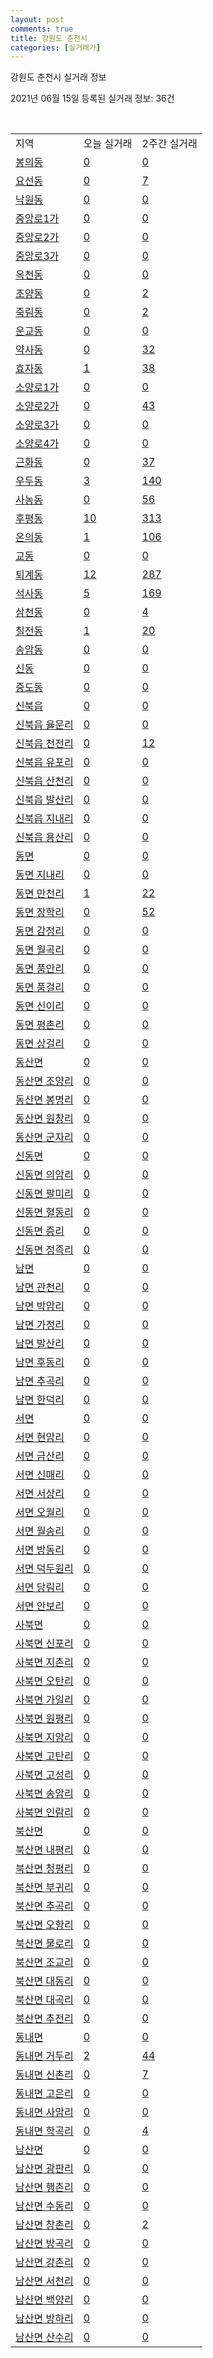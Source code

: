 ```yaml
---
layout: post
comments: true
title: 강원도 춘천시
categories: [실거래가]
---
```


강원도 춘천시 실거래 정보

2021년 06월 15일 등록된 실거래 정보: 36건

<script type="text/javascript">
  google.charts.load('current', {'packages':['corechart']});
  google.charts.setOnLoadCallback(drawChart);

  function drawChart() {
    var data = google.visualization.arrayToDataTable([['거래일', '매매', '전월세', '전매'], ['2021-04', 261, 170, 71], ['2021-05', 435, 155, 61], ['2021-06', 115, 34, 3], ['2021-03', 19, 66, 0], ['2021-02', 0, 9, 0]]);

    var options = {
      title: '최근 유형별 거래량 추이',
      legend: { position: 'bottom' }
    };

    var chart = new google.visualization.LineChart(document.getElementById('columnchart_material'));
    chart.draw(data, (options));
  }
</script>

<div id="columnchart_material" style="width: 450px; margin-left: -35px"></div>
<br>
<table class="sortable">
  <tr>
    <td>지역</td>
    <td>오늘 실거래</td>
    <td>2주간 실거래</td>
  </tr>

  
  <tr class="item">
    <td><a href="4211010100.html">봉의동</a></td>
    <td><a href="4211010100.html">0</a></td>
    <td><a href="4211010100.html">0</a></td>
  </tr>
    

  <tr class="item">
    <td><a href="4211010200.html">요선동</a></td>
    <td><a href="4211010200.html">0</a></td>
    <td><a href="4211010200.html">7</a></td>
  </tr>
    

  <tr class="item">
    <td><a href="4211010300.html">낙원동</a></td>
    <td><a href="4211010300.html">0</a></td>
    <td><a href="4211010300.html">0</a></td>
  </tr>
    

  <tr class="item">
    <td><a href="4211010400.html">중앙로1가</a></td>
    <td><a href="4211010400.html">0</a></td>
    <td><a href="4211010400.html">0</a></td>
  </tr>
    

  <tr class="item">
    <td><a href="4211010500.html">중앙로2가</a></td>
    <td><a href="4211010500.html">0</a></td>
    <td><a href="4211010500.html">0</a></td>
  </tr>
    

  <tr class="item">
    <td><a href="4211010600.html">중앙로3가</a></td>
    <td><a href="4211010600.html">0</a></td>
    <td><a href="4211010600.html">0</a></td>
  </tr>
    

  <tr class="item">
    <td><a href="4211010700.html">옥천동</a></td>
    <td><a href="4211010700.html">0</a></td>
    <td><a href="4211010700.html">0</a></td>
  </tr>
    

  <tr class="item">
    <td><a href="4211010800.html">조양동</a></td>
    <td><a href="4211010800.html">0</a></td>
    <td><a href="4211010800.html">2</a></td>
  </tr>
    

  <tr class="item">
    <td><a href="4211010900.html">죽림동</a></td>
    <td><a href="4211010900.html">0</a></td>
    <td><a href="4211010900.html">2</a></td>
  </tr>
    

  <tr class="item">
    <td><a href="4211011000.html">운교동</a></td>
    <td><a href="4211011000.html">0</a></td>
    <td><a href="4211011000.html">0</a></td>
  </tr>
    

  <tr class="item">
    <td><a href="4211011100.html">약사동</a></td>
    <td><a href="4211011100.html">0</a></td>
    <td><a href="4211011100.html">32</a></td>
  </tr>
    

  <tr class="item">
    <td><a href="4211011200.html">효자동</a></td>
    <td><a href="4211011200.html">1</a></td>
    <td><a href="4211011200.html">38</a></td>
  </tr>
    

  <tr class="item">
    <td><a href="4211011300.html">소양로1가</a></td>
    <td><a href="4211011300.html">0</a></td>
    <td><a href="4211011300.html">0</a></td>
  </tr>
    

  <tr class="item">
    <td><a href="4211011400.html">소양로2가</a></td>
    <td><a href="4211011400.html">0</a></td>
    <td><a href="4211011400.html">43</a></td>
  </tr>
    

  <tr class="item">
    <td><a href="4211011500.html">소양로3가</a></td>
    <td><a href="4211011500.html">0</a></td>
    <td><a href="4211011500.html">0</a></td>
  </tr>
    

  <tr class="item">
    <td><a href="4211011600.html">소양로4가</a></td>
    <td><a href="4211011600.html">0</a></td>
    <td><a href="4211011600.html">0</a></td>
  </tr>
    

  <tr class="item">
    <td><a href="4211011700.html">근화동</a></td>
    <td><a href="4211011700.html">0</a></td>
    <td><a href="4211011700.html">37</a></td>
  </tr>
    

  <tr class="item">
    <td><a href="4211011800.html">우두동</a></td>
    <td><a href="4211011800.html">3</a></td>
    <td><a href="4211011800.html">140</a></td>
  </tr>
    

  <tr class="item">
    <td><a href="4211011900.html">사농동</a></td>
    <td><a href="4211011900.html">0</a></td>
    <td><a href="4211011900.html">56</a></td>
  </tr>
    

  <tr class="item">
    <td><a href="4211012000.html">후평동</a></td>
    <td><a href="4211012000.html">10</a></td>
    <td><a href="4211012000.html">313</a></td>
  </tr>
    

  <tr class="item">
    <td><a href="4211012100.html">온의동</a></td>
    <td><a href="4211012100.html">1</a></td>
    <td><a href="4211012100.html">106</a></td>
  </tr>
    

  <tr class="item">
    <td><a href="4211012200.html">교동</a></td>
    <td><a href="4211012200.html">0</a></td>
    <td><a href="4211012200.html">0</a></td>
  </tr>
    

  <tr class="item">
    <td><a href="4211012300.html">퇴계동</a></td>
    <td><a href="4211012300.html">12</a></td>
    <td><a href="4211012300.html">287</a></td>
  </tr>
    

  <tr class="item">
    <td><a href="4211012400.html">석사동</a></td>
    <td><a href="4211012400.html">5</a></td>
    <td><a href="4211012400.html">169</a></td>
  </tr>
    

  <tr class="item">
    <td><a href="4211012500.html">삼천동</a></td>
    <td><a href="4211012500.html">0</a></td>
    <td><a href="4211012500.html">4</a></td>
  </tr>
    

  <tr class="item">
    <td><a href="4211012600.html">칠전동</a></td>
    <td><a href="4211012600.html">1</a></td>
    <td><a href="4211012600.html">20</a></td>
  </tr>
    

  <tr class="item">
    <td><a href="4211012700.html">송암동</a></td>
    <td><a href="4211012700.html">0</a></td>
    <td><a href="4211012700.html">0</a></td>
  </tr>
    

  <tr class="item">
    <td><a href="4211012800.html">신동</a></td>
    <td><a href="4211012800.html">0</a></td>
    <td><a href="4211012800.html">0</a></td>
  </tr>
    

  <tr class="item">
    <td><a href="4211012900.html">중도동</a></td>
    <td><a href="4211012900.html">0</a></td>
    <td><a href="4211012900.html">0</a></td>
  </tr>
    

  <tr class="item">
    <td><a href="4211025000.html">신북읍</a></td>
    <td><a href="4211025000.html">0</a></td>
    <td><a href="4211025000.html">0</a></td>
  </tr>
    

  <tr class="item">
    <td><a href="4211025021.html">신북읍 율문리</a></td>
    <td><a href="4211025021.html">0</a></td>
    <td><a href="4211025021.html">0</a></td>
  </tr>
    

  <tr class="item">
    <td><a href="4211025022.html">신북읍 천전리</a></td>
    <td><a href="4211025022.html">0</a></td>
    <td><a href="4211025022.html">12</a></td>
  </tr>
    

  <tr class="item">
    <td><a href="4211025023.html">신북읍 유포리</a></td>
    <td><a href="4211025023.html">0</a></td>
    <td><a href="4211025023.html">0</a></td>
  </tr>
    

  <tr class="item">
    <td><a href="4211025024.html">신북읍 산천리</a></td>
    <td><a href="4211025024.html">0</a></td>
    <td><a href="4211025024.html">0</a></td>
  </tr>
    

  <tr class="item">
    <td><a href="4211025025.html">신북읍 발산리</a></td>
    <td><a href="4211025025.html">0</a></td>
    <td><a href="4211025025.html">0</a></td>
  </tr>
    

  <tr class="item">
    <td><a href="4211025026.html">신북읍 지내리</a></td>
    <td><a href="4211025026.html">0</a></td>
    <td><a href="4211025026.html">0</a></td>
  </tr>
    

  <tr class="item">
    <td><a href="4211025027.html">신북읍 용산리</a></td>
    <td><a href="4211025027.html">0</a></td>
    <td><a href="4211025027.html">0</a></td>
  </tr>
    

  <tr class="item">
    <td><a href="4211031000.html">동면</a></td>
    <td><a href="4211031000.html">0</a></td>
    <td><a href="4211031000.html">0</a></td>
  </tr>
    

  <tr class="item">
    <td><a href="4211031021.html">동면 지내리</a></td>
    <td><a href="4211031021.html">0</a></td>
    <td><a href="4211031021.html">0</a></td>
  </tr>
    

  <tr class="item">
    <td><a href="4211031022.html">동면 만천리</a></td>
    <td><a href="4211031022.html">1</a></td>
    <td><a href="4211031022.html">22</a></td>
  </tr>
    

  <tr class="item">
    <td><a href="4211031023.html">동면 장학리</a></td>
    <td><a href="4211031023.html">0</a></td>
    <td><a href="4211031023.html">52</a></td>
  </tr>
    

  <tr class="item">
    <td><a href="4211031024.html">동면 감정리</a></td>
    <td><a href="4211031024.html">0</a></td>
    <td><a href="4211031024.html">0</a></td>
  </tr>
    

  <tr class="item">
    <td><a href="4211031025.html">동면 월곡리</a></td>
    <td><a href="4211031025.html">0</a></td>
    <td><a href="4211031025.html">0</a></td>
  </tr>
    

  <tr class="item">
    <td><a href="4211031026.html">동면 품안리</a></td>
    <td><a href="4211031026.html">0</a></td>
    <td><a href="4211031026.html">0</a></td>
  </tr>
    

  <tr class="item">
    <td><a href="4211031027.html">동면 품걸리</a></td>
    <td><a href="4211031027.html">0</a></td>
    <td><a href="4211031027.html">0</a></td>
  </tr>
    

  <tr class="item">
    <td><a href="4211031028.html">동면 신이리</a></td>
    <td><a href="4211031028.html">0</a></td>
    <td><a href="4211031028.html">0</a></td>
  </tr>
    

  <tr class="item">
    <td><a href="4211031029.html">동면 평촌리</a></td>
    <td><a href="4211031029.html">0</a></td>
    <td><a href="4211031029.html">0</a></td>
  </tr>
    

  <tr class="item">
    <td><a href="4211031030.html">동면 상걸리</a></td>
    <td><a href="4211031030.html">0</a></td>
    <td><a href="4211031030.html">0</a></td>
  </tr>
    

  <tr class="item">
    <td><a href="4211032000.html">동산면</a></td>
    <td><a href="4211032000.html">0</a></td>
    <td><a href="4211032000.html">0</a></td>
  </tr>
    

  <tr class="item">
    <td><a href="4211032021.html">동산면 조양리</a></td>
    <td><a href="4211032021.html">0</a></td>
    <td><a href="4211032021.html">0</a></td>
  </tr>
    

  <tr class="item">
    <td><a href="4211032022.html">동산면 봉명리</a></td>
    <td><a href="4211032022.html">0</a></td>
    <td><a href="4211032022.html">0</a></td>
  </tr>
    

  <tr class="item">
    <td><a href="4211032023.html">동산면 원창리</a></td>
    <td><a href="4211032023.html">0</a></td>
    <td><a href="4211032023.html">0</a></td>
  </tr>
    

  <tr class="item">
    <td><a href="4211032024.html">동산면 군자리</a></td>
    <td><a href="4211032024.html">0</a></td>
    <td><a href="4211032024.html">0</a></td>
  </tr>
    

  <tr class="item">
    <td><a href="4211033000.html">신동면</a></td>
    <td><a href="4211033000.html">0</a></td>
    <td><a href="4211033000.html">0</a></td>
  </tr>
    

  <tr class="item">
    <td><a href="4211033021.html">신동면 의암리</a></td>
    <td><a href="4211033021.html">0</a></td>
    <td><a href="4211033021.html">0</a></td>
  </tr>
    

  <tr class="item">
    <td><a href="4211033022.html">신동면 팔미리</a></td>
    <td><a href="4211033022.html">0</a></td>
    <td><a href="4211033022.html">0</a></td>
  </tr>
    

  <tr class="item">
    <td><a href="4211033023.html">신동면 혈동리</a></td>
    <td><a href="4211033023.html">0</a></td>
    <td><a href="4211033023.html">0</a></td>
  </tr>
    

  <tr class="item">
    <td><a href="4211033024.html">신동면 증리</a></td>
    <td><a href="4211033024.html">0</a></td>
    <td><a href="4211033024.html">0</a></td>
  </tr>
    

  <tr class="item">
    <td><a href="4211033025.html">신동면 정족리</a></td>
    <td><a href="4211033025.html">0</a></td>
    <td><a href="4211033025.html">0</a></td>
  </tr>
    

  <tr class="item">
    <td><a href="4211034000.html">남면</a></td>
    <td><a href="4211034000.html">0</a></td>
    <td><a href="4211034000.html">0</a></td>
  </tr>
    

  <tr class="item">
    <td><a href="4211034021.html">남면 관천리</a></td>
    <td><a href="4211034021.html">0</a></td>
    <td><a href="4211034021.html">0</a></td>
  </tr>
    

  <tr class="item">
    <td><a href="4211034022.html">남면 박암리</a></td>
    <td><a href="4211034022.html">0</a></td>
    <td><a href="4211034022.html">0</a></td>
  </tr>
    

  <tr class="item">
    <td><a href="4211034023.html">남면 가정리</a></td>
    <td><a href="4211034023.html">0</a></td>
    <td><a href="4211034023.html">0</a></td>
  </tr>
    

  <tr class="item">
    <td><a href="4211034024.html">남면 발산리</a></td>
    <td><a href="4211034024.html">0</a></td>
    <td><a href="4211034024.html">0</a></td>
  </tr>
    

  <tr class="item">
    <td><a href="4211034025.html">남면 후동리</a></td>
    <td><a href="4211034025.html">0</a></td>
    <td><a href="4211034025.html">0</a></td>
  </tr>
    

  <tr class="item">
    <td><a href="4211034026.html">남면 추곡리</a></td>
    <td><a href="4211034026.html">0</a></td>
    <td><a href="4211034026.html">0</a></td>
  </tr>
    

  <tr class="item">
    <td><a href="4211034027.html">남면 한덕리</a></td>
    <td><a href="4211034027.html">0</a></td>
    <td><a href="4211034027.html">0</a></td>
  </tr>
    

  <tr class="item">
    <td><a href="4211035000.html">서면</a></td>
    <td><a href="4211035000.html">0</a></td>
    <td><a href="4211035000.html">0</a></td>
  </tr>
    

  <tr class="item">
    <td><a href="4211035021.html">서면 현암리</a></td>
    <td><a href="4211035021.html">0</a></td>
    <td><a href="4211035021.html">0</a></td>
  </tr>
    

  <tr class="item">
    <td><a href="4211035022.html">서면 금산리</a></td>
    <td><a href="4211035022.html">0</a></td>
    <td><a href="4211035022.html">0</a></td>
  </tr>
    

  <tr class="item">
    <td><a href="4211035023.html">서면 신매리</a></td>
    <td><a href="4211035023.html">0</a></td>
    <td><a href="4211035023.html">0</a></td>
  </tr>
    

  <tr class="item">
    <td><a href="4211035024.html">서면 서상리</a></td>
    <td><a href="4211035024.html">0</a></td>
    <td><a href="4211035024.html">0</a></td>
  </tr>
    

  <tr class="item">
    <td><a href="4211035025.html">서면 오월리</a></td>
    <td><a href="4211035025.html">0</a></td>
    <td><a href="4211035025.html">0</a></td>
  </tr>
    

  <tr class="item">
    <td><a href="4211035026.html">서면 월송리</a></td>
    <td><a href="4211035026.html">0</a></td>
    <td><a href="4211035026.html">0</a></td>
  </tr>
    

  <tr class="item">
    <td><a href="4211035027.html">서면 방동리</a></td>
    <td><a href="4211035027.html">0</a></td>
    <td><a href="4211035027.html">0</a></td>
  </tr>
    

  <tr class="item">
    <td><a href="4211035028.html">서면 덕두원리</a></td>
    <td><a href="4211035028.html">0</a></td>
    <td><a href="4211035028.html">0</a></td>
  </tr>
    

  <tr class="item">
    <td><a href="4211035029.html">서면 당림리</a></td>
    <td><a href="4211035029.html">0</a></td>
    <td><a href="4211035029.html">0</a></td>
  </tr>
    

  <tr class="item">
    <td><a href="4211035030.html">서면 안보리</a></td>
    <td><a href="4211035030.html">0</a></td>
    <td><a href="4211035030.html">0</a></td>
  </tr>
    

  <tr class="item">
    <td><a href="4211036000.html">사북면</a></td>
    <td><a href="4211036000.html">0</a></td>
    <td><a href="4211036000.html">0</a></td>
  </tr>
    

  <tr class="item">
    <td><a href="4211036021.html">사북면 신포리</a></td>
    <td><a href="4211036021.html">0</a></td>
    <td><a href="4211036021.html">0</a></td>
  </tr>
    

  <tr class="item">
    <td><a href="4211036022.html">사북면 지촌리</a></td>
    <td><a href="4211036022.html">0</a></td>
    <td><a href="4211036022.html">0</a></td>
  </tr>
    

  <tr class="item">
    <td><a href="4211036023.html">사북면 오탄리</a></td>
    <td><a href="4211036023.html">0</a></td>
    <td><a href="4211036023.html">0</a></td>
  </tr>
    

  <tr class="item">
    <td><a href="4211036024.html">사북면 가일리</a></td>
    <td><a href="4211036024.html">0</a></td>
    <td><a href="4211036024.html">0</a></td>
  </tr>
    

  <tr class="item">
    <td><a href="4211036025.html">사북면 원평리</a></td>
    <td><a href="4211036025.html">0</a></td>
    <td><a href="4211036025.html">0</a></td>
  </tr>
    

  <tr class="item">
    <td><a href="4211036026.html">사북면 지암리</a></td>
    <td><a href="4211036026.html">0</a></td>
    <td><a href="4211036026.html">0</a></td>
  </tr>
    

  <tr class="item">
    <td><a href="4211036027.html">사북면 고탄리</a></td>
    <td><a href="4211036027.html">0</a></td>
    <td><a href="4211036027.html">0</a></td>
  </tr>
    

  <tr class="item">
    <td><a href="4211036028.html">사북면 고성리</a></td>
    <td><a href="4211036028.html">0</a></td>
    <td><a href="4211036028.html">0</a></td>
  </tr>
    

  <tr class="item">
    <td><a href="4211036029.html">사북면 송암리</a></td>
    <td><a href="4211036029.html">0</a></td>
    <td><a href="4211036029.html">0</a></td>
  </tr>
    

  <tr class="item">
    <td><a href="4211036030.html">사북면 인람리</a></td>
    <td><a href="4211036030.html">0</a></td>
    <td><a href="4211036030.html">0</a></td>
  </tr>
    

  <tr class="item">
    <td><a href="4211038000.html">북산면</a></td>
    <td><a href="4211038000.html">0</a></td>
    <td><a href="4211038000.html">0</a></td>
  </tr>
    

  <tr class="item">
    <td><a href="4211038021.html">북산면 내평리</a></td>
    <td><a href="4211038021.html">0</a></td>
    <td><a href="4211038021.html">0</a></td>
  </tr>
    

  <tr class="item">
    <td><a href="4211038022.html">북산면 청평리</a></td>
    <td><a href="4211038022.html">0</a></td>
    <td><a href="4211038022.html">0</a></td>
  </tr>
    

  <tr class="item">
    <td><a href="4211038023.html">북산면 부귀리</a></td>
    <td><a href="4211038023.html">0</a></td>
    <td><a href="4211038023.html">0</a></td>
  </tr>
    

  <tr class="item">
    <td><a href="4211038024.html">북산면 추곡리</a></td>
    <td><a href="4211038024.html">0</a></td>
    <td><a href="4211038024.html">0</a></td>
  </tr>
    

  <tr class="item">
    <td><a href="4211038025.html">북산면 오항리</a></td>
    <td><a href="4211038025.html">0</a></td>
    <td><a href="4211038025.html">0</a></td>
  </tr>
    

  <tr class="item">
    <td><a href="4211038026.html">북산면 물로리</a></td>
    <td><a href="4211038026.html">0</a></td>
    <td><a href="4211038026.html">0</a></td>
  </tr>
    

  <tr class="item">
    <td><a href="4211038027.html">북산면 조교리</a></td>
    <td><a href="4211038027.html">0</a></td>
    <td><a href="4211038027.html">0</a></td>
  </tr>
    

  <tr class="item">
    <td><a href="4211038028.html">북산면 대동리</a></td>
    <td><a href="4211038028.html">0</a></td>
    <td><a href="4211038028.html">0</a></td>
  </tr>
    

  <tr class="item">
    <td><a href="4211038029.html">북산면 대곡리</a></td>
    <td><a href="4211038029.html">0</a></td>
    <td><a href="4211038029.html">0</a></td>
  </tr>
    

  <tr class="item">
    <td><a href="4211038030.html">북산면 추전리</a></td>
    <td><a href="4211038030.html">0</a></td>
    <td><a href="4211038030.html">0</a></td>
  </tr>
    

  <tr class="item">
    <td><a href="4211039000.html">동내면</a></td>
    <td><a href="4211039000.html">0</a></td>
    <td><a href="4211039000.html">0</a></td>
  </tr>
    

  <tr class="item">
    <td><a href="4211039021.html">동내면 거두리</a></td>
    <td><a href="4211039021.html">2</a></td>
    <td><a href="4211039021.html">44</a></td>
  </tr>
    

  <tr class="item">
    <td><a href="4211039022.html">동내면 신촌리</a></td>
    <td><a href="4211039022.html">0</a></td>
    <td><a href="4211039022.html">7</a></td>
  </tr>
    

  <tr class="item">
    <td><a href="4211039023.html">동내면 고은리</a></td>
    <td><a href="4211039023.html">0</a></td>
    <td><a href="4211039023.html">0</a></td>
  </tr>
    

  <tr class="item">
    <td><a href="4211039024.html">동내면 사암리</a></td>
    <td><a href="4211039024.html">0</a></td>
    <td><a href="4211039024.html">0</a></td>
  </tr>
    

  <tr class="item">
    <td><a href="4211039025.html">동내면 학곡리</a></td>
    <td><a href="4211039025.html">0</a></td>
    <td><a href="4211039025.html">4</a></td>
  </tr>
    

  <tr class="item">
    <td><a href="4211040000.html">남산면</a></td>
    <td><a href="4211040000.html">0</a></td>
    <td><a href="4211040000.html">0</a></td>
  </tr>
    

  <tr class="item">
    <td><a href="4211040022.html">남산면 광판리</a></td>
    <td><a href="4211040022.html">0</a></td>
    <td><a href="4211040022.html">0</a></td>
  </tr>
    

  <tr class="item">
    <td><a href="4211040023.html">남산면 행촌리</a></td>
    <td><a href="4211040023.html">0</a></td>
    <td><a href="4211040023.html">0</a></td>
  </tr>
    

  <tr class="item">
    <td><a href="4211040024.html">남산면 수동리</a></td>
    <td><a href="4211040024.html">0</a></td>
    <td><a href="4211040024.html">0</a></td>
  </tr>
    

  <tr class="item">
    <td><a href="4211040025.html">남산면 창촌리</a></td>
    <td><a href="4211040025.html">0</a></td>
    <td><a href="4211040025.html">2</a></td>
  </tr>
    

  <tr class="item">
    <td><a href="4211040026.html">남산면 방곡리</a></td>
    <td><a href="4211040026.html">0</a></td>
    <td><a href="4211040026.html">0</a></td>
  </tr>
    

  <tr class="item">
    <td><a href="4211040027.html">남산면 강촌리</a></td>
    <td><a href="4211040027.html">0</a></td>
    <td><a href="4211040027.html">0</a></td>
  </tr>
    

  <tr class="item">
    <td><a href="4211040028.html">남산면 서천리</a></td>
    <td><a href="4211040028.html">0</a></td>
    <td><a href="4211040028.html">0</a></td>
  </tr>
    

  <tr class="item">
    <td><a href="4211040029.html">남산면 백양리</a></td>
    <td><a href="4211040029.html">0</a></td>
    <td><a href="4211040029.html">0</a></td>
  </tr>
    

  <tr class="item">
    <td><a href="4211040030.html">남산면 방하리</a></td>
    <td><a href="4211040030.html">0</a></td>
    <td><a href="4211040030.html">0</a></td>
  </tr>
    

  <tr class="item">
    <td><a href="4211040031.html">남산면 산수리</a></td>
    <td><a href="4211040031.html">0</a></td>
    <td><a href="4211040031.html">0</a></td>
  </tr>
    


</table>


    
